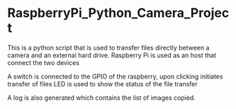# RaspberryPi_Python_Camera_Project

This is a python script that is used to transfer files directly between a camera and an external hard drive. Raspberry Pi is used as
an host that connect the two devices

A switch is connected to the GPIO of the raspberry, upon clicking initiates transfer of files
LED is used to show the status of the file transfer

A log is also generated which contains the list of images copied.

